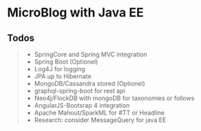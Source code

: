 
MicroBlog with Java EE
===================

Todos
----------------------------------------
>- SpringCore and Spring MVC  integration
>- Spring Boot (Optionel)
>- Log4J for logging
>- JPA up to Hibernate
>- MongoDB/Cassandra stored (Optionel)
>- graphql-spring-boot for rest api
>- Neo4j/FlockDB with mongoDB for taxonomies or follows
>- AngularJS-Bootsrap 4 integration
>- Apache Mahout/SparkML for #TT or Headline 
>- Research: consider MessageQuery for java EE
